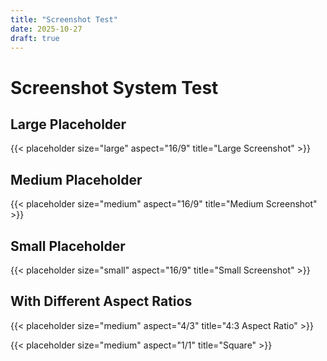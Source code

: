 ```yaml
---
title: "Screenshot Test"
date: 2025-10-27
draft: true
---
```


# Screenshot System Test

## Large Placeholder
{{< placeholder size="large" aspect="16/9" title="Large Screenshot" >}}

## Medium Placeholder
{{< placeholder size="medium" aspect="16/9" title="Medium Screenshot" >}}

## Small Placeholder
{{< placeholder size="small" aspect="16/9" title="Small Screenshot" >}}

## With Different Aspect Ratios
{{< placeholder size="medium" aspect="4/3" title="4:3 Aspect Ratio" >}}

{{< placeholder size="medium" aspect="1/1" title="Square" >}}